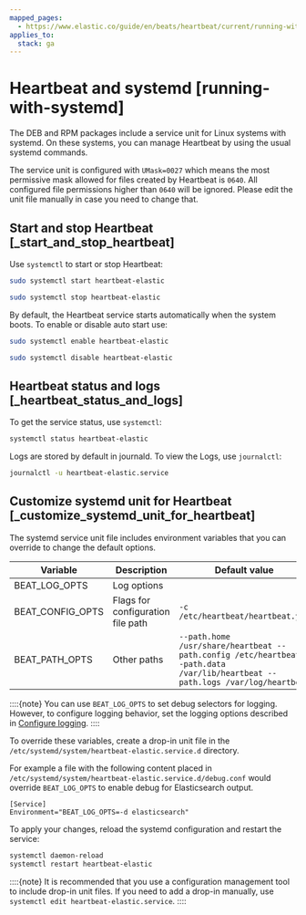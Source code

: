 ```yaml
---
mapped_pages:
  - https://www.elastic.co/guide/en/beats/heartbeat/current/running-with-systemd.html
applies_to:
  stack: ga
---
```


# Heartbeat and systemd [running-with-systemd]

The DEB and RPM packages include a service unit for Linux systems with systemd. On these systems, you can manage Heartbeat by using the usual systemd commands.

The service unit is configured with `UMask=0027` which means the most permissive mask allowed for files created by Heartbeat is `0640`. All configured file permissions higher than `0640` will be ignored. Please edit the unit file manually in case you need to change that.

## Start and stop Heartbeat [_start_and_stop_heartbeat]

Use `systemctl` to start or stop Heartbeat:

```sh
sudo systemctl start heartbeat-elastic
```

```sh
sudo systemctl stop heartbeat-elastic
```

By default, the Heartbeat service starts automatically when the system boots. To enable or disable auto start use:

```sh
sudo systemctl enable heartbeat-elastic
```

```sh
sudo systemctl disable heartbeat-elastic
```


## Heartbeat status and logs [_heartbeat_status_and_logs]

To get the service status, use `systemctl`:

```sh
systemctl status heartbeat-elastic
```

Logs are stored by default in journald. To view the Logs, use `journalctl`:

```sh
journalctl -u heartbeat-elastic.service
```


## Customize systemd unit for Heartbeat [_customize_systemd_unit_for_heartbeat]

The systemd service unit file includes environment variables that you can override to change the default options.

| Variable | Description | Default value |
| --- | --- | --- |
| BEAT_LOG_OPTS | Log options |  |
| BEAT_CONFIG_OPTS | Flags for configuration file path | ``-c /etc/heartbeat/heartbeat.yml`` |
| BEAT_PATH_OPTS | Other paths | ``--path.home /usr/share/heartbeat --path.config /etc/heartbeat --path.data /var/lib/heartbeat --path.logs /var/log/heartbeat`` |

::::{note}
You can use `BEAT_LOG_OPTS` to set debug selectors for logging. However, to configure logging behavior, set the logging options described in [Configure logging](/reference/heartbeat/configuration-logging.md).
::::


To override these variables, create a drop-in unit file in the `/etc/systemd/system/heartbeat-elastic.service.d` directory.

For example a file with the following content placed in `/etc/systemd/system/heartbeat-elastic.service.d/debug.conf` would override `BEAT_LOG_OPTS` to enable debug for Elasticsearch output.

```text
[Service]
Environment="BEAT_LOG_OPTS=-d elasticsearch"
```

To apply your changes, reload the systemd configuration and restart the service:

```sh
systemctl daemon-reload
systemctl restart heartbeat-elastic
```

::::{note}
It is recommended that you use a configuration management tool to include drop-in unit files. If you need to add a drop-in manually, use `systemctl edit heartbeat-elastic.service`.
::::



